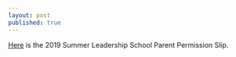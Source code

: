 ```yaml
---
layout: post
published: true
---
```

[Here](https://drive.google.com/file/d/1Ey8wWTXHZdYm8hDBL1UkBwJlXeFodeC9/view?usp=sharing) is the 2019 Summer Leadership School Parent Permission Slip.
